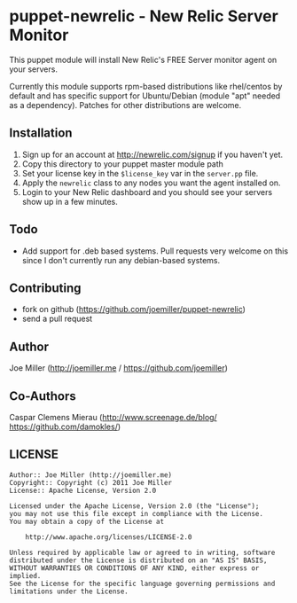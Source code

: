puppet-newrelic - New Relic Server Monitor
==========================================

This puppet module will install New Relic's FREE Server monitor
agent on your servers.

Currently this module  supports rpm-based distributions like rhel/centos by
default and has specific support for Ubuntu/Debian (module "apt" needed as a
dependency).
Patches for other distributions are welcome.

Installation
------------

1. Sign up for an account at http://newrelic.com/signup if you
   haven't yet.
2. Copy this directory to your puppet master module path
3. Set your license key in the `$license_key` var in the `server.pp` file.
4. Apply the `newrelic` class to any nodes you want the agent installed on.
5. Login to your New Relic dashboard and you should see your servers show up
   in a few minutes.

Todo
----

- Add support for .deb based systems.  Pull requests very welcome on this
  since I don't currently run any debian-based systems.
  
Contributing
------------

- fork on github (https://github.com/joemiller/puppet-newrelic)
- send a pull request

Author
------
Joe Miller (http://joemiller.me / https://github.com/joemiller)

Co-Authors
----------
Caspar Clemens Mierau (http://www.screenage.de/blog/ https://github.com/damokles/)

LICENSE
-------

    Author:: Joe Miller (http://joemiller.me)
    Copyright:: Copyright (c) 2011 Joe Miller
    License:: Apache License, Version 2.0

    Licensed under the Apache License, Version 2.0 (the "License");
    you may not use this file except in compliance with the License.
    You may obtain a copy of the License at

        http://www.apache.org/licenses/LICENSE-2.0

    Unless required by applicable law or agreed to in writing, software
    distributed under the License is distributed on an "AS IS" BASIS,
    WITHOUT WARRANTIES OR CONDITIONS OF ANY KIND, either express or implied.
    See the License for the specific language governing permissions and
    limitations under the License.
